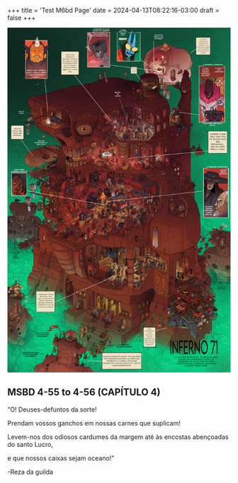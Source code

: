 +++
title = 'Test M6bd Page'
date = 2024-04-13T08:22:16-03:00
draft = false
+++

[!["Somos todos vermes no cadáver divino" - Dito dos Cavalheiros Beligerantes](./P55B1.jpg)](https://github.com/DaniloTeo/hugo-poc/actions/runs/8673190334)
<!-- {{-$image := .Resources.Get "P55B1.jpg"-}} -->

## MSBD 4-55 to 4-56 (CAPÍTULO 4)
“O! Deuses-defuntos da sorte!

Prendam vossos ganchos em nossas carnes que suplicam!

Levem-nos dos odiosos cardumes da margem até às encostas abençoadas do santo Lucro,

e que nossos caixas sejam oceano!"

-Reza da guilda

